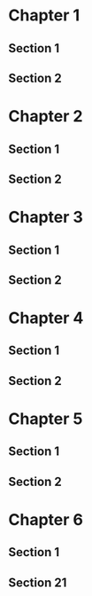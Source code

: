# Chapter 1

## Section 1

## Section 2

# Chapter 2

## Section 1

## Section 2

# Chapter 3

## Section 1

## Section 2

# Chapter 4

## Section 1

## Section 2

# Chapter 5

## Section 1

## Section 2

# Chapter 6

## Section 1

## Section 21

